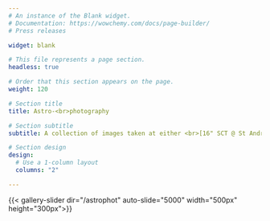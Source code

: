 ```yaml
---
# An instance of the Blank widget.
# Documentation: https://wowchemy.com/docs/page-builder/
# Press releases

widget: blank

# This file represents a page section.
headless: true

# Order that this section appears on the page.
weight: 120

# Section title
title: Astro-<br>photography

# Section subtitle
subtitle: A collection of images taken at either <br>[16" SCT @ St Andrews, UK](https://observatory.wp.st-andrews.ac.uk/)<br> [2m NOT @ La Palma, ES](http://www.not.iac.es/)

# Section design
design:
  # Use a 1-column layout
  columns: "2"

---
```


{{< gallery-slider dir="/astrophot" auto-slide="5000" width="500px" height="300px">}}


